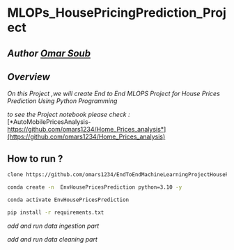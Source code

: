 # MLOPs_HousePricingPrediction_Project

## *Author  [Omar Soub](https://github.com/omars1234)*

## *Overview*

*On this Project ,we will create End to End MLOPS Project for House Prices Prediction Using Python Programming*


*to see the Project notebook please check :*  
[*AutoMobilePricesAnalysis-https://github.com/omars1234/Home_Prices_analysis*](https://github.com/omars1234/Home_Prices_analysis) 




## How to run ?

```bash
clone https://github.com/omars1234/EndToEndMachineLearningProjectHousePricingPrediction.git
```

```bash
conda create -n  EnvHousePricesPrediction python=3.10 -y
```

```bash
conda activate EnvHousePricesPrediction
```

```bash
pip install -r requirements.txt
```


*add and run data ingestion part*

*add and run data cleaning part*



